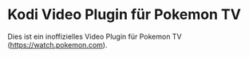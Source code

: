 # Kodi Video Plugin für Pokemon TV

Dies ist ein inoffizielles Video Plugin für Pokemon TV (https://watch.pokemon.com).
